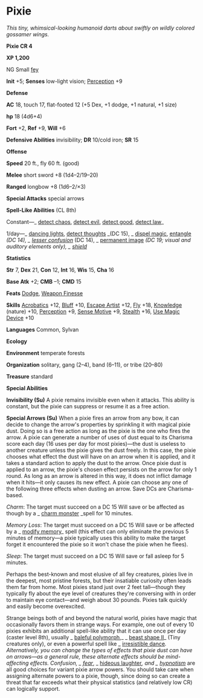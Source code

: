 # Pixie

_This tiny, whimsical-looking humanoid darts about swiftly on wildly colored gossamer wings._

**Pixie CR 4**

**XP 1,200**

NG Small [fey](creatureTypes.md#_fey)

**Init** +5; **Senses** low-light vision; [Perception](../skills/perception.md#_perception) +9

**Defense**

**AC** 18, touch 17, flat-footed 12 (+5 Dex, +1 dodge, +1 natural, +1 size)

**hp** 18 (4d6+4)

**Fort** +2, **Ref** +9, **Will** +6

**Defensive Abilities** invisibility; **DR** 10/cold iron; **SR** 15

**Offense**

**Speed** 20 ft., fly 60 ft. (good)

**Melee** short sword +8 (1d4–2/19–20)

**Ranged** longbow +8 (1d6–2/×3)

**Special Attacks** special arrows

**Spell-Like Abilities** (CL 8th)

Constant—_ [detect chaos](../spells/detectChaos.md#_detect-chaos), [detect evil](../spells/detectEvil.md#_detect-evil), [detect good](../spells/detectGood.md#_detect-good), [detect law](../spells/detectLaw.md#_detect-law)_

1/day—_ [dancing lights](../spells/dancingLights.md#_dancing-lights), [detect thoughts](../spells/detectThoughts.md#_detect-thoughts) _(DC 15), _ [dispel magic](../spells/dispelMagic.md#_dispel-magic), [entangle](../spells/entangle.md#_entangle) _(DC 14), _ [lesser confusion](../spells/confusion.md#_confusion-lesser)_ (DC 14), _ [permanent image](../spells/permanentImage.md#_permanent-image) _(DC 19; visual and auditory elements only), _ [shield](../spells/shield.md#_shield)_

**Statistics**

**Str** 7, **Dex** 21, **Con** 12, **Int** 16, **Wis** 15, **Cha** 16

**Base Atk** +2; **CMB** –1; **CMD** 15

**Feats** [Dodge](../feats.md#_dodge), [Weapon Finesse](../feats.md#_weapon-finesse)

**Skills** [Acrobatics](../skills/acrobatics.md#_acrobatics) +12, [Bluff](../skills/bluff.md#_bluff) +10, [Escape Artist](../skills/escapeArtist.md#_escape-artist) +12, [Fly](../skills/fly.md#_fly) +18, [Knowledge](../skills/knowledge.md#_knowledge) (nature) +10, [Perception](../skills/perception.md#_perception) +9, [Sense Motive](../skills/senseMotive.md#_sense-motive) +9, [Stealth](../skills/stealth.md#_stealth) +16, [Use Magic Device](../skills/useMagicDevice.md#_use-magic-device) +10

**Languages** Common, Sylvan

**Ecology**

**Environment** temperate forests

**Organization** solitary, gang (2–4), band (6–11), or tribe (20–80)

**Treasure** standard

**Special Abilities**

**Invisibility (Su)** A pixie remains invisible even when it attacks. This ability is constant, but the pixie can suppress or resume it as a free action.

**Special Arrows (Su)** When a pixie fires an arrow from any bow, it can decide to change the arrow's properties by sprinkling it with magical pixie dust. Doing so is a free action as long as the pixie is the one who fires the arrow. A pixie can generate a number of uses of dust equal to its Charisma score each day (16 uses per day for most pixies)—the dust is useless to another creature unless the pixie gives the dust freely. In this case, the pixie chooses what effect the dust will have on an arrow when it is applied, and it takes a standard action to apply the dust to the arrow. Once pixie dust is applied to an arrow, the pixie's chosen effect persists on the arrow for only 1 round. As long as an arrow is altered in this way, it does not inflict damage when it hits—it only causes its new effect. A pixie can choose any one of the following three effects when dusting an arrow. Save DCs are Charisma-based.

_Charm_: The target must succeed on a DC 15 Will save or be affected as though by a _ [charm monster](../spells/charmMonster.md#_charm-monster) _spell for 10 minutes.

_Memory Loss_: The target must succeed on a DC 15 Will save or be affected by a _ [modify memory](../spells/modifyMemory.md#_modify-memory)_ spell (this effect can only eliminate the previous 5 minutes of memory—a pixie typically uses this ability to make the target forget it encountered the pixie so it won't chase the pixie when he flees).

_Sleep_: The target must succeed on a DC 15 Will save or fall asleep for 5 minutes.

Perhaps the best-known and most elusive of all fey creatures, pixies live in the deepest, most pristine forests, but their insatiable curiosity often leads them far from home. Most pixies stand just over 2 feet tall—though they typically fly about the eye level of creatures they're conversing with in order to maintain eye contact—and weigh about 30 pounds. Pixies talk quickly and easily become overexcited.

Strange beings both of and beyond the natural world, pixies have magic that occasionally favors them in strange ways. For example, one out of every 10 pixies exhibits an additional spell-like ability that it can use once per day (caster level 8th), usually _ [baleful polymorph](../spells/balefulPolymorph.md#_baleful-polymorph),_ _ [beast shape II](../spells/beastShape.md#_beast-shape-ii)_ (Tiny creatures only), or even a powerful spell like _ [irresistible dance](../spells/irresistibleDance.md#_irresistible-dance)_. Alternatively, you can change the types of effects that pixie dust can have on arrows—as a general rule, these alternate effects should be mind-affecting effects. _Confusion_, _ [fear](../spells/fear.md#_fear)_, _ [hideous laughter](../spells/hideousLaughter.md#_hideous-laughter)_, and _ [hypnotism](../spells/hypnotism.md#_hypnotism)_ are all good choices for variant pixie arrow powers. You should take care when assigning alternate powers to a pixie, though, since doing so can create a threat that far exceeds what their physical statistics (and relatively low CR) can logically support.

